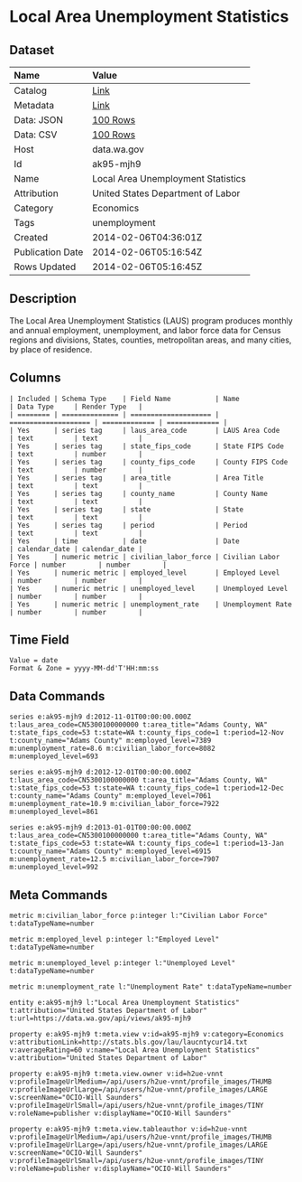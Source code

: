 # Local Area Unemployment Statistics

## Dataset

| Name | Value |
| :--- | :---- |
| Catalog | [Link](https://catalog.data.gov/dataset/local-area-unemployment-statistics-3885c) |
| Metadata | [Link](https://data.wa.gov/api/views/ak95-mjh9) |
| Data: JSON | [100 Rows](https://data.wa.gov/api/views/ak95-mjh9/rows.json?max_rows=100) |
| Data: CSV | [100 Rows](https://data.wa.gov/api/views/ak95-mjh9/rows.csv?max_rows=100) |
| Host | data.wa.gov |
| Id | ak95-mjh9 |
| Name | Local Area Unemployment Statistics |
| Attribution | United States Department of Labor |
| Category | Economics |
| Tags | unemployment |
| Created | 2014-02-06T04:36:01Z |
| Publication Date | 2014-02-06T05:16:54Z |
| Rows Updated | 2014-02-06T05:16:45Z |

## Description

The Local Area Unemployment Statistics (LAUS) program produces monthly and annual employment, unemployment, and labor force data for Census regions and divisions, States, counties, metropolitan areas, and many cities, by place of residence.

## Columns

```ls
| Included | Schema Type    | Field Name           | Name                 | Data Type     | Render Type   |
| ======== | ============== | ==================== | ==================== | ============= | ============= |
| Yes      | series tag     | laus_area_code       | LAUS Area Code       | text          | text          |
| Yes      | series tag     | state_fips_code      | State FIPS Code      | text          | number        |
| Yes      | series tag     | county_fips_code     | County FIPS Code     | text          | number        |
| Yes      | series tag     | area_title           | Area Title           | text          | text          |
| Yes      | series tag     | county_name          | County Name          | text          | text          |
| Yes      | series tag     | state                | State                | text          | text          |
| Yes      | series tag     | period               | Period               | text          | text          |
| Yes      | time           | date                 | Date                 | calendar_date | calendar_date |
| Yes      | numeric metric | civilian_labor_force | Civilian Labor Force | number        | number        |
| Yes      | numeric metric | employed_level       | Employed Level       | number        | number        |
| Yes      | numeric metric | unemployed_level     | Unemployed Level     | number        | number        |
| Yes      | numeric metric | unemployment_rate    | Unemployment Rate    | number        | number        |
```

## Time Field

```ls
Value = date
Format & Zone = yyyy-MM-dd'T'HH:mm:ss
```

## Data Commands

```ls
series e:ak95-mjh9 d:2012-11-01T00:00:00.000Z t:laus_area_code=CN5300100000000 t:area_title="Adams County, WA" t:state_fips_code=53 t:state=WA t:county_fips_code=1 t:period=12-Nov t:county_name="Adams County" m:employed_level=7389 m:unemployment_rate=8.6 m:civilian_labor_force=8082 m:unemployed_level=693

series e:ak95-mjh9 d:2012-12-01T00:00:00.000Z t:laus_area_code=CN5300100000000 t:area_title="Adams County, WA" t:state_fips_code=53 t:state=WA t:county_fips_code=1 t:period=12-Dec t:county_name="Adams County" m:employed_level=7061 m:unemployment_rate=10.9 m:civilian_labor_force=7922 m:unemployed_level=861

series e:ak95-mjh9 d:2013-01-01T00:00:00.000Z t:laus_area_code=CN5300100000000 t:area_title="Adams County, WA" t:state_fips_code=53 t:state=WA t:county_fips_code=1 t:period=13-Jan t:county_name="Adams County" m:employed_level=6915 m:unemployment_rate=12.5 m:civilian_labor_force=7907 m:unemployed_level=992
```

## Meta Commands

```ls
metric m:civilian_labor_force p:integer l:"Civilian Labor Force" t:dataTypeName=number

metric m:employed_level p:integer l:"Employed Level" t:dataTypeName=number

metric m:unemployed_level p:integer l:"Unemployed Level" t:dataTypeName=number

metric m:unemployment_rate l:"Unemployment Rate" t:dataTypeName=number

entity e:ak95-mjh9 l:"Local Area Unemployment Statistics" t:attribution="United States Department of Labor" t:url=https://data.wa.gov/api/views/ak95-mjh9

property e:ak95-mjh9 t:meta.view v:id=ak95-mjh9 v:category=Economics v:attributionLink=http://stats.bls.gov/lau/laucntycur14.txt v:averageRating=60 v:name="Local Area Unemployment Statistics" v:attribution="United States Department of Labor"

property e:ak95-mjh9 t:meta.view.owner v:id=h2ue-vnnt v:profileImageUrlMedium=/api/users/h2ue-vnnt/profile_images/THUMB v:profileImageUrlLarge=/api/users/h2ue-vnnt/profile_images/LARGE v:screenName="OCIO-Will Saunders" v:profileImageUrlSmall=/api/users/h2ue-vnnt/profile_images/TINY v:roleName=publisher v:displayName="OCIO-Will Saunders"

property e:ak95-mjh9 t:meta.view.tableauthor v:id=h2ue-vnnt v:profileImageUrlMedium=/api/users/h2ue-vnnt/profile_images/THUMB v:profileImageUrlLarge=/api/users/h2ue-vnnt/profile_images/LARGE v:screenName="OCIO-Will Saunders" v:profileImageUrlSmall=/api/users/h2ue-vnnt/profile_images/TINY v:roleName=publisher v:displayName="OCIO-Will Saunders"
```